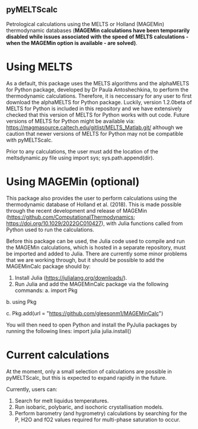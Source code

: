 ## pyMELTScalc

Petrological calculations using the MELTS or Holland (MAGEMin) thermodynamic databases (**MAGEMin calculations have been temporarily disabled while issues associated with the speed of MELTS calculations - when the MAGEMin option is available - are solved)**.

# Using MELTS
As a default, this package uses the MELTS algorithms and the alphaMELTS for Python package, developed by Dr Paula Antoshechkina, to perform the thermodynamic calculations. Therefore, it is neccessary for any user to first download the alphaMELTS for Python package. Luckily, version 1.2.0beta of MELTS for Python is included in this repository and we have extensively checked that this version of MELTS for Python works with out code. Future versions of MELTS for Python might be available via:
https://magmasource.caltech.edu/gitlist/MELTS_Matlab.git/
although we caution that newer versions of MELTS for Python may not be compatible with pyMELTScalc.

Prior to any calculations, the user must add the location of the meltsdynamic.py file using import sys; sys.path.append(dir).

# Using MAGEMin (optional)
This package also provides the user to perform calculations using the thermodynamic database of Holland et al. (2018). This is made possible through the recent development and release of MAGEMin (https://github.com/ComputationalThermodynamics; https://doi.org/10.1029/2022GC010427), with Julia functions called from Python used to run the calculations.

Before this package can be used, the Julia code used to compile and run the MAGEMin calculations, which is hosted in a separate repository, must be imported and added to Julia. There are currently some minor problems that we are working through, but it should be possible to add the MAGEMinCalc package should by:
1. Install Julia (https://julialang.org/downloads/).
2. Run Julia and add the MAGEMinCalc package via the following commands:
a. import Pkg

b. using Pkg

c. Pkg.add(url = "https://github.com/gleesonm1/MAGEMinCalc")

You will then need to open Python and install the PyJulia packages by running the following lines:
import julia
julia.install()

# Current calculations
At the moment, only a small selection of calculations are possible in pyMELTScalc, but this is expected to expand rapidly in the future.

Currently, users can:
1. Search for melt liquidus temperatures.
2. Run isobaric, polybaric, and isochoric crystallisation models.
3. Perform barometry (and hygrometry) calculations by searching for the P, H2O and fO2 values required for multi-phase saturation to occur.
